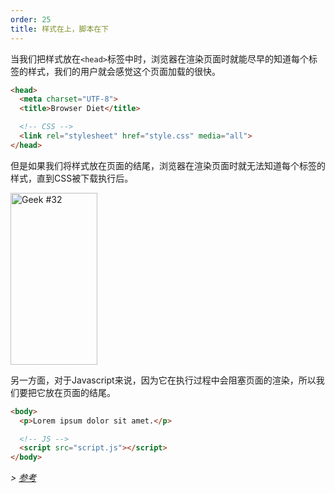 ```yaml
---
order: 25
title: 样式在上，脚本在下
---
```


当我们把样式放在`<head>`标签中时，浏览器在渲染页面时就能尽早的知道每个标签的样式，我们的用户就会感觉这个页面加载的很快。

```html
<head>
  <meta charset="UTF-8">
  <title>Browser Diet</title>

  <!-- CSS -->
  <link rel="stylesheet" href="style.css" media="all">
</head>
```

但是如果我们将样式放在页面的结尾，浏览器在渲染页面时就无法知道每个标签的样式，直到CSS被下载执行后。

<div class="img-right">
  <img id="geek-32" class="icos-geek" src="http://browserdiet.com/en/assets/img/32.png" alt="Geek #32" width="139" height="275" />
</div>

另一方面，对于Javascript来说，因为它在执行过程中会阻塞页面的渲染，所以我们要把它放在页面的结尾。

```html
<body>
  <p>Lorem ipsum dolor sit amet.</p>

  <!-- JS -->
  <script src="script.js"></script>
</body>
```

*> [参考](https://github.com/zenorocha/browser-diet/wiki/References#styles-up-top-scripts-down-bottom)*
